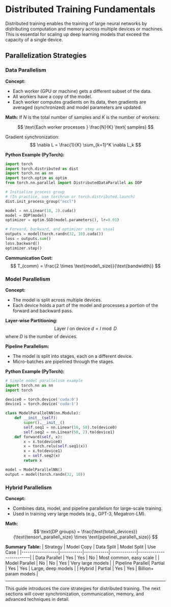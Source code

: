 # Distributed Training Fundamentals

Distributed training enables the training of large neural networks by distributing computation and memory across multiple devices or machines. This is essential for scaling up deep learning models that exceed the capacity of a single device.

## Parallelization Strategies

### Data Parallelism

**Concept:**
- Each worker (GPU or machine) gets a different subset of the data.
- All workers have a copy of the model.
- Each worker computes gradients on its data, then gradients are averaged (synchronized) and model parameters are updated.

**Math:**
If $N$ is the total number of samples and $K$ is the number of workers:

$$
\text{Each worker processes } \frac{N}{K} \text{ samples}
$$

Gradient synchronization:
$$
\nabla L = \frac{1}{K} \sum_{k=1}^K \nabla L_k
$$

**Python Example (PyTorch):**
```python
import torch
import torch.distributed as dist
import torch.nn as nn
import torch.optim as optim
from torch.nn.parallel import DistributedDataParallel as DDP

# Initialize process group
# (In practice, use torchrun or torch.distributed.launch)
dist.init_process_group("nccl")

model = nn.Linear(10, 2).cuda()
model = DDP(model)
optimizer = optim.SGD(model.parameters(), lr=0.01)

# Forward, backward, and optimizer step as usual
outputs = model(torch.randn(32, 10).cuda())
loss = outputs.sum()
loss.backward()
optimizer.step()
```

**Communication Cost:**
$$
T_{comm} = \frac{2 \times \text{model\_size}}{\text{bandwidth}}
$$

### Model Parallelism

**Concept:**
- The model is split across multiple devices.
- Each device holds a part of the model and processes a portion of the forward and backward pass.

**Layer-wise Partitioning:**
$$
\text{Layer } l \text{ on device } d = l \bmod D
$$
where $D$ is the number of devices.

**Pipeline Parallelism:**
- The model is split into stages, each on a different device.
- Micro-batches are pipelined through the stages.

**Python Example (PyTorch):**
```python
# Simple model parallelism example
import torch.nn as nn
import torch

device0 = torch.device('cuda:0')
device1 = torch.device('cuda:1')

class ModelParallelNN(nn.Module):
    def __init__(self):
        super().__init__()
        self.seq1 = nn.Linear(10, 50).to(device0)
        self.seq2 = nn.Linear(50, 2).to(device1)
    def forward(self, x):
        x = x.to(device0)
        x = torch.relu(self.seq1(x))
        x = x.to(device1)
        x = self.seq2(x)
        return x

model = ModelParallelNN()
output = model(torch.randn(32, 10))
```

### Hybrid Parallelism

**Concept:**
- Combines data, model, and pipeline parallelism for large-scale training.
- Used in training very large models (e.g., GPT-3, Megatron-LM).

**Math:**
$$
\text{DP groups} = \frac{\text{total\_devices}}{\text{tensor\_parallel\_size} \times \text{pipeline\_parallel\_size}}
$$

**Summary Table:**
| Strategy         | Model Copy | Data Split | Model Split | Use Case                |
|------------------|-----------|------------|-------------|-------------------------|
| Data Parallel    | Yes       | Yes        | No          | Most common, easy scale |
| Model Parallel   | No        | No         | Yes         | Very large models       |
| Pipeline Parallel| Partial   | Yes        | Yes         | Large, deep models      |
| Hybrid           | Partial   | Yes        | Yes         | Billion+ param models   |

---

This guide introduces the core strategies for distributed training. The next sections will cover synchronization, communication, memory, and advanced techniques in detail. 